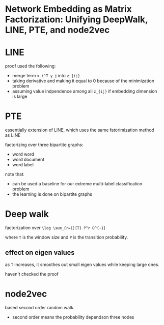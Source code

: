 # Network Embedding as Matrix Factorization: Unifying DeepWalk, LINE, PTE, and node2vec

# LINE

proof used the following:

- merge term `x_i^T y_j` into `z_{ij}`
- taking derivative and making it equal to 0 because of the minimization problem
- assuming value indpendence among all `z_{ij}` if embedding dimension is large

# PTE

essentially extension of LINE, which uses the same fatorimization method as LINE

factorizing over three bipartite graphs:

- word word
- word  document
- word label

note that:

- can be used a baseline for our extreme multi-label classification problem
- the learning is done on bipartite graphs


# Deep walk

factorization over `\log \sum_{r=1}{T} P^r D^{-1}`

where `T` is the window size and `P` is the transition probability. 

## effect on eigen values

as `T` increases, it smoothes out small eigen values while keeping large ones. 


haven't checked the proof

# node2vec

based second order random walk.

- second order means the probability dependson three nodes

